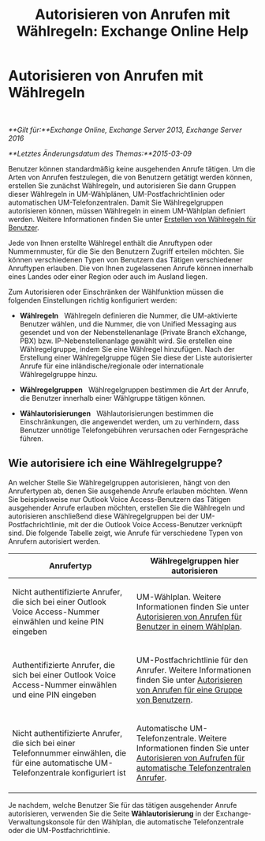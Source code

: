 ﻿---
title: 'Autorisieren von Anrufen mit Wählregeln: Exchange Online Help'
TOCTitle: Autorisieren von Anrufen mit Wählregeln
ms:assetid: 4c18bc07-f55c-42b7-81c1-729878aa93aa
ms:mtpsurl: https://technet.microsoft.com/de-de/library/JJ898499(v=EXCHG.150)
ms:contentKeyID: 51409292
ms.date: 05/23/2018
mtps_version: v=EXCHG.150
ms.translationtype: MT
---

# Autorisieren von Anrufen mit Wählregeln

 

_**Gilt für:**Exchange Online, Exchange Server 2013, Exchange Server 2016_

_**Letztes Änderungsdatum des Themas:**2015-03-09_

Benutzer können standardmäßig keine ausgehenden Anrufe tätigen. Um die Arten von Anrufen festzulegen, die von Benutzern getätigt werden können, erstellen Sie zunächst Wählregeln, und autorisieren Sie dann Gruppen dieser Wählregeln in UM-Wählplänen, UM-Postfachrichtlinien oder automatischen UM-Telefonzentralen. Damit Sie Wählregelgruppen autorisieren können, müssen Wählregeln in einem UM-Wählplan definiert werden. Weitere Informationen finden Sie unter [Erstellen von Wählregeln für Benutzer](create-dialing-rules-for-users-exchange-2013-help.md).

Jede von Ihnen erstellte Wählregel enthält die Anruftypen oder Nummernmuster, für die Sie den Benutzern Zugriff erteilen möchten. Sie können verschiedenen Typen von Benutzern das Tätigen verschiedener Anruftypen erlauben. Die von Ihnen zugelassenen Anrufe können innerhalb eines Landes oder einer Region oder auch im Ausland liegen.

Zum Autorisieren oder Einschränken der Wählfunktion müssen die folgenden Einstellungen richtig konfiguriert werden:

  - **Wählregeln**   Wählregeln definieren die Nummer, die UM-aktivierte Benutzer wählen, und die Nummer, die von Unified Messaging aus gesendet und von der Nebenstellenanlage (Private Branch eXchange, PBX) bzw. IP-Nebenstellenanlage gewählt wird. Sie erstellen eine Wählregelgruppe, indem Sie eine Wählregel hinzufügen. Nach der Erstellung einer Wählregelgruppe fügen Sie diese der Liste autorisierter Anrufe für eine inländische/regionale oder internationale Wählregelgruppe hinzu.

  - **Wählregelgruppen**   Wählregelgruppen bestimmen die Art der Anrufe, die Benutzer innerhalb einer Wählgruppe tätigen können.

  - **Wählautorisierungen**   Wählautorisierungen bestimmen die Einschränkungen, die angewendet werden, um zu verhindern, dass Benutzer unnötige Telefongebühren verursachen oder Ferngespräche führen.

## Wie autorisiere ich eine Wählregelgruppe?

An welcher Stelle Sie Wählregelgruppen autorisieren, hängt von den Anrufertypen ab, denen Sie ausgehende Anrufe erlauben möchten. Wenn Sie beispielsweise nur Outlook Voice Access-Benutzern das Tätigen ausgehender Anrufe erlauben möchten, erstellen Sie die Wählregeln und autorisieren anschließend diese Wählregelgruppen bei der UM-Postfachrichtlinie, mit der die Outlook Voice Access-Benutzer verknüpft sind. Die folgende Tabelle zeigt, wie Anrufe für verschiedene Typen von Anrufern autorisiert werden.


<table>
<colgroup>
<col style="width: 50%" />
<col style="width: 50%" />
</colgroup>
<thead>
<tr class="header">
<th>Anrufertyp</th>
<th>Wählregelgruppen hier autorisieren</th>
</tr>
</thead>
<tbody>
<tr class="odd">
<td><p>Nicht authentifizierte Anrufer, die sich bei einer Outlook Voice Access-Nummer einwählen und keine PIN eingeben</p></td>
<td><p>UM-Wählplan. Weitere Informationen finden Sie unter <a href="authorize-calls-for-users-in-a-dial-plan-exchange-2013-help.md">Autorisieren von Anrufen für Benutzer in einem Wählplan</a>.</p></td>
</tr>
<tr class="even">
<td><p>Authentifizierte Anrufer, die sich bei einer Outlook Voice Access-Nummer einwählen und eine PIN eingeben</p></td>
<td><p>UM-Postfachrichtlinie für den Anrufer. Weitere Informationen finden Sie unter <a href="authorize-calls-for-a-group-of-users-exchange-2013-help.md">Autorisieren von Anrufen für eine Gruppe von Benutzern</a>.</p></td>
</tr>
<tr class="odd">
<td><p>Nicht authentifizierte Anrufer, die sich bei einer Telefonnummer einwählen, die für eine automatische UM-Telefonzentrale konfiguriert ist</p></td>
<td><p>Automatische UM-Telefonzentrale. Weitere Informationen finden Sie unter <a href="authorize-calls-for-auto-attendant-callers-exchange-2013-help.md">Autorisieren von Aufrufen für automatische Telefonzentralen Anrufer</a>.</p></td>
</tr>
</tbody>
</table>


Je nachdem, welche Benutzer Sie für das tätigen ausgehender Anrufe autorisieren, verwenden Sie die Seite **Wählautorisierung** in der Exchange-Verwaltungskonsole für den Wählplan, die automatische Telefonzentrale oder die UM-Postfachrichtlinie.

